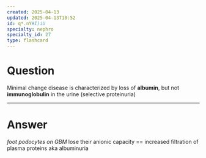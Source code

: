 ```yaml
---
created: 2025-04-13
updated: 2025-04-13T10:52
id: q*.nY#I)iU
specialty: nephro
specialty_id: 27
type: flashcard
---
```


# Question
Minimal change disease is characterized by loss of **albumin**, but not **immunoglobulin** in the urine (selective proteinuria)

---

# Answer
*foot podocytes on GBM* lose their anionic capacity == increased filtration of plasma proteins aka albuminuria